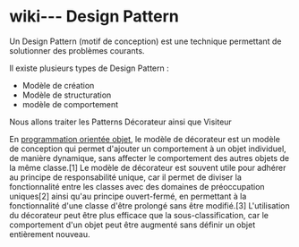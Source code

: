# wiki--- Design Pattern

Un Design Pattern (motif de conception) est une technique permettant de solutionner des problèmes courants. 

Il existe plusieurs types de Design Pattern :
  - Modèle de création
  - Modèle de structuration
  - modèle de comportement 
 
Nous allons traiter les Patterns Décorateur ainsi que Visiteur

En [programmation orientée objet](https://fr.wikipedia.org/wiki/Programmation_orient%C3%A9e_objet), le modèle de décorateur est un modèle de conception qui permet d'ajouter un comportement à un objet individuel, de manière dynamique, sans affecter le comportement des autres objets de la même classe.[1] Le modèle de décorateur est souvent utile pour adhérer au principe de responsabilité unique, car il permet de diviser la fonctionnalité entre les classes avec des domaines de préoccupation uniques[2] ainsi qu'au principe ouvert-fermé, en permettant à la fonctionnalité d'une classe d'être prolongé sans être modifié.[3] L'utilisation du décorateur peut être plus efficace que la sous-classification, car le comportement d'un objet peut être augmenté sans définir un objet entièrement nouveau.

